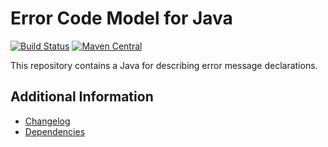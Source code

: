 # Error Code Model for Java

[![Build Status](https://travis-ci.com/exasol/error-code-model-java.svg?branch=main)](https://travis-ci.com/exasol/error-code-model-java)
[![Maven Central](https://img.shields.io/maven-central/v/com.exasol/error-code-model-java)](https://search.maven.org/artifact/com.exasol/error-code-model-java)

This repository contains a Java for describing error message declarations.

## Additional Information

* [Changelog](doc/changes/changelog.md)
* [Dependencies](dependencies.md)
